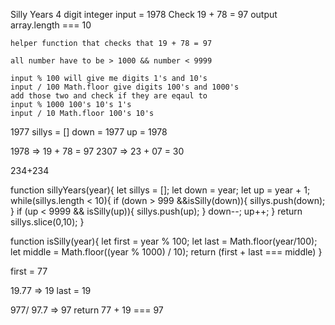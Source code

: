 Silly Years
4 digit integer
    input = 1978
Check
    19 + 78 = 97
    output array.length === 10

    helper function that checks that 19 + 78 = 97

    all number have to be > 1000 && number < 9999

    input % 100 will give me digits 1's and 10's
    input / 100 Math.floor give digits 100's and 1000's
    add those two and check if they are eqaul to
    input % 1000 100's 10's 1's
    input / 10 Math.floor 100's 10's 
1977
sillys = []
down = 1977
up = 1978

1978 => 19 + 78 = 97
2307 => 23 + 07 = 30

234+234

function sillyYears(year){
    let sillys = [];
    let down = year;
    let up = year + 1;
    while(sillys.length < 10){
        if (down > 999 &&isSilly(down)){
            sillys.push(down);
        }
        if (up < 9999 && isSilly(up)){
            sillys.push(up);
        }
        down--;
        up++;
    }
    return sillys.slice(0,10);
}

function isSilly(year){
    let first = year % 100;
    let last = Math.floor(year/100);
    let middle = Math.floor((year % 1000) / 10);
    return (first + last === middle)
}

first = 77

19.77 => 19
last = 19

977/ 97.7 => 97
return 77 + 19 === 97